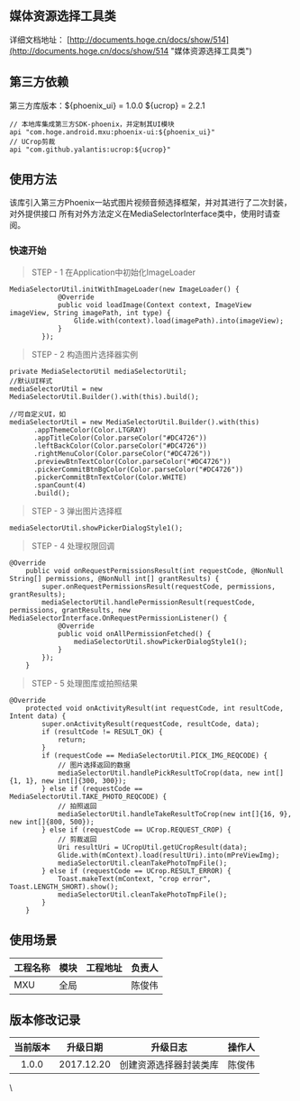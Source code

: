 ## 媒体资源选择工具类

详细文档地址： [http://documents.hoge.cn/docs/show/514](http://documents.hoge.cn/docs/show/514 "媒体资源选择工具类")

## 第三方依赖

第三方库版本：${phoenix_ui} = 1.0.0
${ucrop} = 2.2.1
```
// 本地库集成第三方SDK-phoenix，并定制其UI模块
api "com.hoge.android.mxu:phoenix-ui:${phoenix_ui}"
// UCrop剪裁
api "com.github.yalantis:ucrop:${ucrop}"
```

## 使用方法

该库引入第三方Phoenix一站式图片视频音频选择框架，并对其进行了二次封装，对外提供接口
所有对外方法定义在MediaSelectorInterface类中，使用时请查阅。

### 快速开始

> STEP - 1 在Application中初始化ImageLoader

```
MediaSelectorUtil.initWithImageLoader(new ImageLoader() {
            @Override
            public void loadImage(Context context, ImageView imageView, String imagePath, int type) {
                Glide.with(context).load(imagePath).into(imageView);
            }
        });
```

> STEP - 2 构造图片选择器实例

```
private MediaSelectorUtil mediaSelectorUtil;
//默认UI样式
mediaSelectorUtil = new MediaSelectorUtil.Builder().with(this).build(); 

//可自定义UI，如
mediaSelectorUtil = new MediaSelectorUtil.Builder().with(this)
      .appThemeColor(Color.LTGRAY)
      .appTitleColor(Color.parseColor("#DC4726"))
      .leftBackColor(Color.parseColor("#DC4726"))
      .rightMenuColor(Color.parseColor("#DC4726"))
      .previewBtnTextColor(Color.parseColor("#DC4726"))
      .pickerCommitBtnBgColor(Color.parseColor("#DC4726"))
      .pickerCommitBtnTextColor(Color.WHITE)
      .spanCount(4)
      .build();
```

> STEP - 3 弹出图片选择框

```
mediaSelectorUtil.showPickerDialogStyle1();
```

> STEP - 4 处理权限回调

```
@Override
    public void onRequestPermissionsResult(int requestCode, @NonNull String[] permissions, @NonNull int[] grantResults) {
        super.onRequestPermissionsResult(requestCode, permissions, grantResults);
        mediaSelectorUtil.handlePermissionResult(requestCode, permissions, grantResults, new MediaSelectorInterface.OnRequestPermissionListener() {
            @Override
            public void onAllPermissionFetched() {
                mediaSelectorUtil.showPickerDialogStyle1();
            }
        });
    }
```

> STEP - 5 处理图库或拍照结果

```
@Override
    protected void onActivityResult(int requestCode, int resultCode, Intent data) {
        super.onActivityResult(requestCode, resultCode, data);
        if (resultCode != RESULT_OK) {
            return;
        }
        if (requestCode == MediaSelectorUtil.PICK_IMG_REQCODE) {
            // 图片选择返回的数据
            mediaSelectorUtil.handlePickResultToCrop(data, new int[]{1, 1}, new int[]{300, 300});
        } else if (requestCode == MediaSelectorUtil.TAKE_PHOTO_REQCODE) {
            // 拍照返回
            mediaSelectorUtil.handleTakeResultToCrop(new int[]{16, 9}, new int[]{800, 500});
        } else if (requestCode == UCrop.REQUEST_CROP) {
            // 剪裁返回
            Uri resultUri = UCropUtil.getUCropResult(data);
            Glide.with(mContext).load(resultUri).into(mPreViewImg);
            mediaSelectorUtil.cleanTakePhotoTmpFile();
        } else if (requestCode == UCrop.RESULT_ERROR) {
            Toast.makeText(mContext, "crop error", Toast.LENGTH_SHORT).show();
            mediaSelectorUtil.cleanTakePhotoTmpFile();
        }
    }
```

## 使用场景

|工程名称|模块|工程地址|负责人|
|:----    |:---|:----- |-----   |
| MXU| 全局 |  |陈俊伟



## 版本修改记录

| 当前版本  | 升级日期  |升级日志|操作人
|:-----:|:-----:|:-----:|:-----: |
|1.0.0   |2017.12.20  | 创建资源选择器封装类库|陈俊伟
\